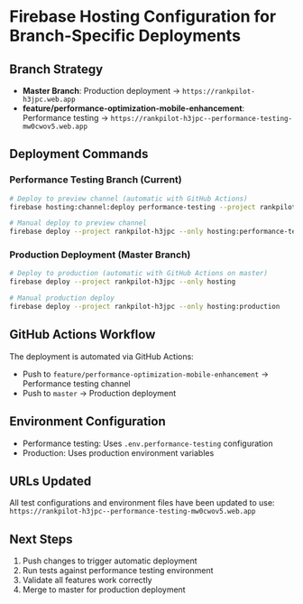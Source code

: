 # Firebase Hosting Configuration for Branch-Specific Deployments

## Branch Strategy
- **Master Branch**: Production deployment → `https://rankpilot-h3jpc.web.app`
- **feature/performance-optimization-mobile-enhancement**: Performance testing → `https://rankpilot-h3jpc--performance-testing-mw0cwov5.web.app`

## Deployment Commands

### Performance Testing Branch (Current)
```bash
# Deploy to preview channel (automatic with GitHub Actions)
firebase hosting:channel:deploy performance-testing --project rankpilot-h3jpc

# Manual deploy to preview channel
firebase deploy --project rankpilot-h3jpc --only hosting:performance-testing
```

### Production Deployment (Master Branch)
```bash
# Deploy to production (automatic with GitHub Actions on master)
firebase deploy --project rankpilot-h3jpc --only hosting

# Manual production deploy
firebase deploy --project rankpilot-h3jpc --only hosting:production
```

## GitHub Actions Workflow
The deployment is automated via GitHub Actions:
- Push to `feature/performance-optimization-mobile-enhancement` → Performance testing channel
- Push to `master` → Production deployment

## Environment Configuration
- Performance testing: Uses `.env.performance-testing` configuration
- Production: Uses production environment variables

## URLs Updated
All test configurations and environment files have been updated to use:
`https://rankpilot-h3jpc--performance-testing-mw0cwov5.web.app`

## Next Steps
1. Push changes to trigger automatic deployment
2. Run tests against performance testing environment
3. Validate all features work correctly
4. Merge to master for production deployment
